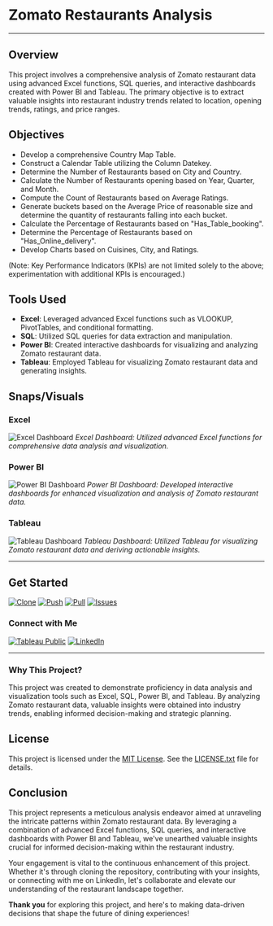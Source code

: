 # Zomato Restaurants Analysis 
---
## Overview
This project involves a comprehensive analysis of Zomato restaurant data using advanced Excel functions, SQL queries, and interactive dashboards created with Power BI and Tableau. The primary objective is to extract valuable insights into restaurant industry trends related to location, opening trends, ratings, and price ranges.

## Objectives
- Develop a comprehensive Country Map Table.
- Construct a Calendar Table utilizing the Column Datekey.
- Determine the Number of Restaurants based on City and Country.
- Calculate the Number of Restaurants opening based on Year, Quarter, and Month.
- Compute the Count of Restaurants based on Average Ratings.
- Generate buckets based on the Average Price of reasonable size and determine the quantity of restaurants falling into each bucket.
- Calculate the Percentage of Restaurants based on "Has_Table_booking".
- Determine the Percentage of Restaurants based on "Has_Online_delivery".
- Develop Charts based on Cuisines, City, and Ratings.

(Note: Key Performance Indicators (KPIs) are not limited solely to the above; experimentation with additional KPIs is encouraged.)

## Tools Used
- **Excel**: Leveraged advanced Excel functions such as VLOOKUP, PivotTables, and conditional formatting.
- **SQL**: Utilized SQL queries for data extraction and manipulation.
- **Power BI**: Created interactive dashboards for visualizing and analyzing Zomato restaurant data.
- **Tableau**: Employed Tableau for visualizing Zomato restaurant data and generating insights.

## Snaps/Visuals

### Excel
![Excel Dashboard](https://github.com/virajbhutada/Zomato-Restaurants-Analysis-Excel-PowerBI-SQL-Tableau/assets/143819712/5326a25d-1268-45c7-8c04-2d547e7501cd)
*Excel Dashboard: Utilized advanced Excel functions for comprehensive data analysis and visualization.*
### Power BI
![Power BI Dashboard](https://github.com/virajbhutada/Zomato-Restaurants-Analysis-Excel-PowerBI-SQL-Tableau/assets/143819712/1d426267-53c0-4251-9af4-8540ff1c770d)
*Power BI Dashboard: Developed interactive dashboards for enhanced visualization and analysis of Zomato restaurant data.*

### Tableau
![Tableau Dashboard](https://github.com/virajbhutada/Zomato-Restaurants-Analysis-Excel-PowerBI-SQL-Tableau/assets/143819712/095d1587-4ee9-4a42-92aa-6675ed47c2b4)
*Tableau Dashboard: Utilized Tableau for visualizing Zomato restaurant data and deriving actionable insights.*


---

## Get Started
[![Clone](https://img.shields.io/static/v1?label=Clone&message=Repository&color=blue&logo=git)](https://github.com/virajbhutada/Zomato-Restaurants-Analysis-Excel-PowerBI-SQL-Tableau.git) [![Push](https://img.shields.io/static/v1?label=Push&message=Changes&color=green&logo=git)](https://github.com/virajbhutada/Zomato-Restaurants-Analysis-Excel-PowerBI-SQL-Tableau/compare) [![Pull](https://img.shields.io/static/v1?label=Pull&message=Requests&color=orange&logo=git)](https://github.com/virajbhutada/Zomato-Restaurants-Analysis-Excel-PowerBI-SQL-Tableau/pulls) [![Issues](https://img.shields.io/static/v1?label=Raise&message=Issues&color=red&logo=github)](https://github.com/virajbhutada/Zomato-Restaurants-Analysis-Excel-PowerBI-SQL-Tableau/issues)

### Connect with Me  

[![Tableau Public](https://img.shields.io/badge/Tableau-Public-lightblue?style=for-the-badge&logo=tableau)](https://public.tableau.com/app/profile/viraj.bhutada/vizzes) [![LinkedIn](https://img.shields.io/badge/LinkedIn-Profile-blue?style=for-the-badge&logo=linkedin)](https://www.linkedin.com/in/virajnbhutada24/)

---

### Why This Project?
This project was created to demonstrate proficiency in data analysis and visualization tools such as Excel, SQL, Power BI, and Tableau. By analyzing Zomato restaurant data, valuable insights were obtained into industry trends, enabling informed decision-making and strategic planning.


## License

This project is licensed under the [MIT License](https://github.com/virajbhutada/Zomato-Restaurants-Analysis-Excel-PowerBI-SQL-Tableau/blob/main/LICENSE). See the [LICENSE.txt](https://github.com/virajbhutada/Zomato-Restaurants-Analysis-Excel-PowerBI-SQL-Tableau/blob/main/LICENSE) file for details.


## Conclusion
This project represents a meticulous analysis endeavor aimed at unraveling the intricate patterns within Zomato restaurant data. By leveraging a combination of advanced Excel functions, SQL queries, and interactive dashboards with Power BI and Tableau, we've unearthed valuable insights crucial for informed decision-making within the restaurant industry.

Your engagement is vital to the continuous enhancement of this project. Whether it's through cloning the repository, contributing with your insights, or connecting with me on LinkedIn, let's collaborate and elevate our understanding of the restaurant landscape together.

**Thank you** for exploring this project, and here's to making data-driven decisions that shape the future of dining experiences!

